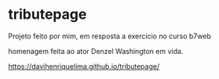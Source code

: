 # tributepage
Projeto feito por mim, em resposta a exercício no curso b7web

homenagem feita ao ator Denzel Washington em vida.

https://davihenriquelima.github.io/tributepage/
